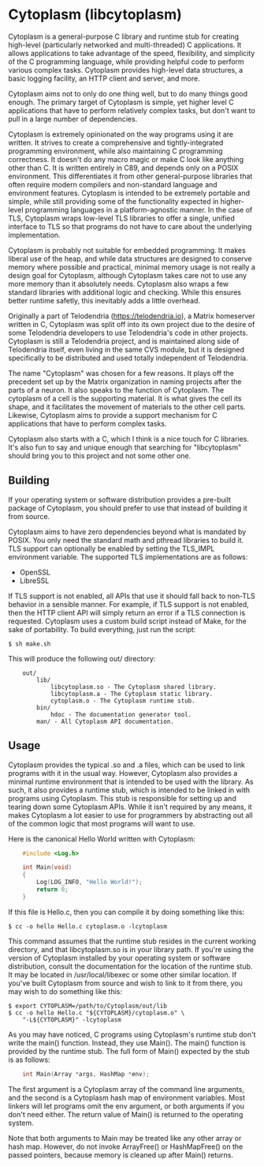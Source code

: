 # Cytoplasm (libcytoplasm)

Cytoplasm is a general-purpose C library and runtime stub for creating high-level (particularly networked and multi-threaded) C applications. It allows applications to take advantage of the speed, flexibility, and simplicity of the C programming language, while providing helpful code to perform various complex tasks. Cytoplasm provides high-level data structures, a basic logging facility, an HTTP client and server, and more.

Cytoplasm aims not to only do one thing well, but to do many things good enough. The primary target of Cytoplasm is simple, yet higher level C applications that have to perform relatively complex tasks, but don't want to pull in a large number of dependencies.

Cytoplasm is extremely opinionated on the way programs using it are written. It strives to create a comprehensive and tightly-integrated programming environment, while also maintaining C programming correctness. It doesn't do any macro magic or make C look like anything other than C. It is written entirely in C89, and depends only on a POSIX environment. This differentiates it from other general-purpose libraries that often require modern compilers and non-standard language and environment features. Cytoplasm is intended to be extremely portable and simple, while still providing some of the functionality expected in higher-level programming languages in a platform-agnostic manner. In the case of TLS, Cytoplasm wraps low-level TLS libraries to offer a single, unified interface to TLS so that programs do not have to care about the underlying implementation.

Cytoplasm is probably not suitable for embedded programming. It makes liberal use of the heap, and while data structures are designed to conserve memory where possible and practical, minimal memory usage is not really a design goal for Cytoplasm, although Cytoplasm takes care not to use any more memory than it absolutely needs. Cytoplasm also wraps a few standard libraries with additional logic and checking. While this ensures better runtime safetly, this inevitably adds a little overhead.

Originally a part of Telodendria (https://telodendria.io), a Matrix homeserver written in C, Cytoplasm was split off into its own project due to the desire of some Telodendria developers to use Telodendria's code in other projects. Cytoplasm is still a Telodendria project, and is maintained along side of Telodendria itself, even living in the same CVS module, but it is designed specifically to be distributed and used totally independent of Telodendria.

The name "Cytoplasm" was chosen for a few reasons. It plays off the precedent set up by the Matrix organization in naming projects after the parts of a neuron. It also speaks to the function of Cytoplasm.  The cytoplasm of a cell is the supporting material. It is what gives the cell its shape, and it facilitates the movement of materials to the other cell parts. Likewise, Cytoplasm aims to provide a support mechanism for C applications that have to perform complex tasks.

Cytoplasm also starts with a C, which I think is a nice touch for C libraries. It's also fun to say and unique enough that searching for "libcytoplasm" should bring you to this project and not some other one.

## Building

If your operating system or software distribution provides a pre-built package of Cytoplasm, you should prefer to use that instead of building it from source.

Cytoplasm aims to have zero dependencies beyond what is mandated by POSIX. You only need the standard math and pthread libraries to build it. TLS support can optionally be enabled by setting the TLS_IMPL environment variable. The supported TLS implementations are as follows:

- OpenSSL
- LibreSSL

If TLS support is not enabled, all APIs that use it should fall back to non-TLS behavior in a sensible manner. For example, if TLS support is not enabled, then the HTTP client API will simply return an error if a TLS connection is requested.  Cytoplasm uses a custom build script instead of Make, for the sake of portability. To build everything, just run the script:

    $ sh make.sh

This will produce the following out/ directory:

```
    out/
        lib/
            libcytoplasm.so - The Cytoplasm shared library.
            libcytoplasm.a - The Cytoplasm static library.
            cytoplasm.o - The Cytoplasm runtime stub.
        bin/
            hdoc - The documentation generator tool.
        man/ - All Cytoplasm API documentation.
```

## Usage

Cytoplasm provides the typical .so and .a files, which can be used to link programs with it in the usual way. However, Cytoplasm also provides a minimal runtime environment that is intended to be used with the library. As such, it also provides a runtime stub, which is intended to be linked in with programs using Cytoplasm. This stub is responsible for setting up and tearing down some Cytoplasm APIs. While it isn't required by any means, it makes Cytoplasm a lot easier to use for programmers by abstracting out all of the common logic that most programs will want to use.

Here is the canonical Hello World written with Cytoplasm:

```c
    #include <Log.h>

    int Main(void)
    {
		Log(LOG_INFO, "Hello World!");
		return 0;
	}
```

If this file is Hello.c, then you can compile it by doing something like this:

	$ cc -o hello Hello.c cytoplasm.o -lcytoplasm

This command assumes that the runtime stub resides in the current working directory, and that libcytoplasm.so is in your library path.  If you're using the version of Cytoplasm installed by your operating system or software distribution, consult the documentation for the location of the runtime stub. It may be located in /usr/local/libexec or some other similar location. If you've built Cytoplasm from source and wish to link to it from there, you may wish to do something like this:

    $ export CYTOPLASM=/path/to/Cytoplasm/out/lib
    $ cc -o hello Hello.c "${CYTOPLASM}/cytoplasm.o" \
        "-L${CYTOPLASM}" -lcytoplasm

As you may have noticed, C programs using Cytoplasm's runtime stub don't write the main() function. Instead, they use Main(). The main() function is provided by the runtime stub. The full form of Main() expected by the stub is as follows:

```c
	int Main(Array *args, HashMap *env);
```

The first argument is a Cytoplasm array of the command line arguments, and the second is a Cytoplasm hash map of environment variables. Most linkers will let programs omit the env argument, or both arguments if you don't need either. The return value of Main() is returned to the operating system.

Note that both arguments to Main may be treated like any other array or hash map. However, do not invoke ArrayFree() or HashMapFree() on the passed pointers, because memory is cleaned up after Main() returns.

